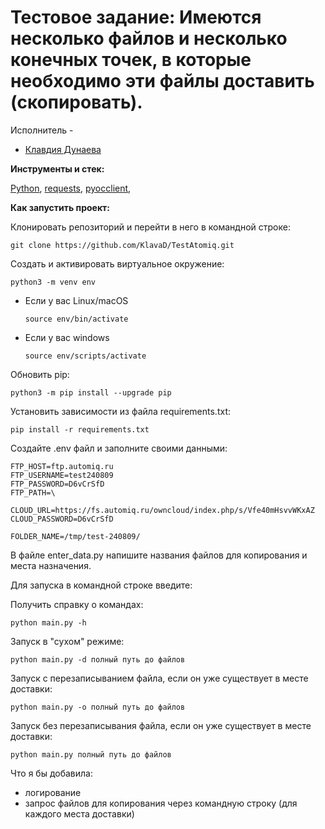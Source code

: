 # Тестовое задание: Имеются несколько файлов и несколько конечных точек, в которые необходимо эти файлы доставить (скопировать). 

Исполнитель - 
*   [Клавдия Дунаева](https://www.t.me/klodunaeva)

**Инструменты и стек:**

[Python](https://www.python.org/),
[requests](https://pypi.org/project/requests/),
[pyocclient](https://github.com/owncloud/pyocclient/tree/master),



**Как запустить проект:**

Клонировать репозиторий и перейти в него в командной строке:

```
git clone https://github.com/KlavaD/TestAtomiq.git
```


Создать и активировать виртуальное окружение:

```
python3 -m venv env
```

* Если у вас Linux/macOS

    ```
    source env/bin/activate
    ```

* Если у вас windows

    ```
    source env/scripts/activate
    ```

Обновить pip:

```
python3 -m pip install --upgrade pip
```

Установить зависимости из файла requirements.txt:

```
pip install -r requirements.txt
```
Создайте .env файл и заполните своими данными:
```
FTP_HOST=ftp.automiq.ru
FTP_USERNAME=test240809
FTP_PASSWORD=D6vCrSfD
FTP_PATH=\

CLOUD_URL=https://fs.automiq.ru/owncloud/index.php/s/Vfe40mHsvvWKxAZ
CLOUD_PASSWORD=D6vCrSfD

FOLDER_NAME=/tmp/test-240809/
```
В файле enter_data.py напишите названия файлов для копирования и места назначения.

Для запуска в командной строке введите:

Получить справку о командах: 
```
python main.py -h
```

Запуск в "сухом" режиме: 
```
python main.py -d полный путь до файлов
```
Запуск с перезаписыванием файла, если он уже существует в месте доставки:
```
python main.py -o полный путь до файлов
```
Запуск без перезаписывания файла, если он уже существует в месте доставки:
```
python main.py полный путь до файлов
```

Что я бы добавила:
- логирование
- запрос файлов для копирования через командную строку (для каждого места доставки)
